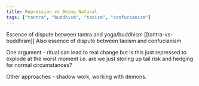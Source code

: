 ```yaml
---
title: Repression vs Being Natural
tags: ["tantra", "buddhism", "taoism", "confucianism"]
---
```


Essence of dispute between tantra and yoga/buddhism [[tantra-vs-buddhism]]
Also essence of dispute between taoism and confucianism

One argument - ritual can lead to real change but is this just repressed to explode at the worst moment i.e. are we just storing up tail risk and hedging for normal circumstances?

Other approaches - shadow work, working with demons.